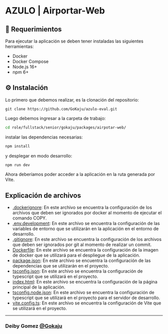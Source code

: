 # AZULO | Airportar-Web

## 📌 Requerimientos

Para ejecutar la aplicación se deben tener instaladas las siguientes herramientas:

- Docker
- Docker Compose
- Node.js 16+
- npm 6+

## ⚙️ Instalación

Lo primero que debemos realizar, es la clonación del repositorio:

```
git clone https://github.com/GoKaju/azulo-eval.git
```

Luego debemos ingresar a la carpeta de trabajo:

```bash
cd role/fullstack/senior/gokaju/packages/airpotar-web/
```

instalar las dependencias necesarias:

```bash
npm install
```

y desplegar en modo desarrollo:

```bash
npm run dev
```

Ahora deberíamos poder acceder a la aplicación en la ruta generada por Vite.

## Explicación de archivos

- [.dockerignore](.dockerignore): En este archivo se encuentra la configuración de los archivos que deben ser ignorados por docker al momento de ejecutar el comando COPY.
- [.env.development](.env.development): En este archivo se encuentra la configuración de las variables de entorno que se utilizarán en la aplicación en el entorno de desarrollo.
- [.gitignore](.gitignore): En este archivo se encuentra la configuración de los archivos que deben ser ignorados por git al momento de realizar un commit.
- [Dockerfile](Dockerfile): En este archivo se encuentra la configuración de la imagen de docker que se utilizará para el despliegue de la aplicación.
- [package.json](package.json): En este archivo se encuentra la configuración de las dependencias que se utilizarán en el proyecto.
- [tsconfig.json](tsconfig.json): En este archivo se encuentra la configuración de typescript que se utilizará en el proyecto.
- [index.html](index.html): En este archivo se encuentra la configuración de la página principal de la aplicación.
- [tsconfig.node.json](tsconfig.node.json): En este archivo se encuentra la configuración de typescript que se utilizará en el proyecto para el servidor de desarrollo.
- [vite.config.ts](vite.config.ts): En este archivo se encuentra la configuración de Vite que se utilizará en el proyecto.

---

### Deiby Gomez [@Gokaju](https://github.com/GoKaju)
